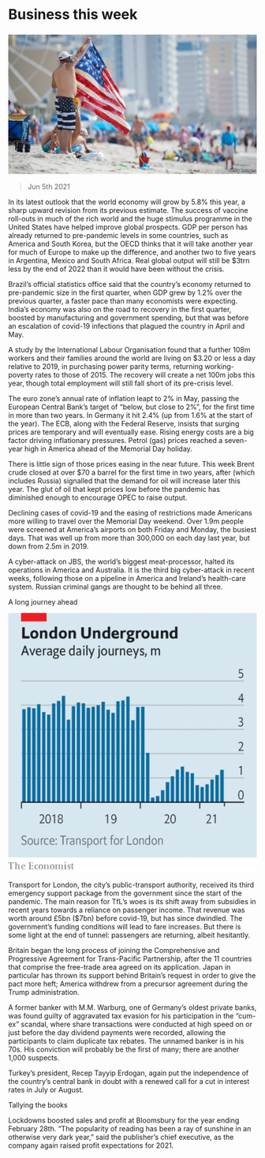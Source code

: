 ###### 

# Business this week 

#####  

![image](images/20210605_wwp501.jpg) 

> Jun 5th 2021 

In its latest outlook  that the world economy will grow by 5.8% this year, a sharp upward revision from its previous estimate. The success of vaccine roll-outs in much of the rich world and the huge stimulus programme in the United States have helped improve global prospects. GDP per person has already returned to pre-pandemic levels in some countries, such as America and South Korea, but the OECD thinks that it will take another year for much of Europe to make up the difference, and another two to five years in Argentina, Mexico and South Africa. Real global output will still be $3trn less by the end of 2022 than it would have been without the crisis.

Brazil’s official statistics office said that the country’s economy returned to pre-pandemic size in the first quarter, when GDP grew by 1.2% over the previous quarter, a faster pace than many economists were expecting. India’s economy was also on the road to recovery in the first quarter, boosted by manufacturing and government spending, but that was before an escalation of covid-19 infections that plagued the country in April and May.


A study by the International Labour Organisation found that a further 108m workers and their families around the world are living on $3.20 or less a day relative to 2019, in purchasing power parity terms, returning working-poverty rates to those of 2015. The recovery will create a net 100m jobs this year, though total employment will still fall short of its pre-crisis level.

The euro zone’s annual rate of inflation leapt to 2% in May, passing the European Central Bank’s target of “below, but close to 2%”, for the first time in more than two years. In Germany it hit 2.4% (up from 1.6% at the start of the year). The ECB, along with the Federal Reserve, insists that surging prices are temporary and will eventually ease. Rising energy costs are a big factor driving inflationary pressures. Petrol (gas) prices reached a seven-year high in America ahead of the Memorial Day holiday.

There is little sign of those prices easing in the near future. This week Brent crude closed at over $70 a barrel for the first time in two years, after  (which includes Russia) signalled that the demand for oil will increase later this year. The glut of oil that kept prices low before the pandemic has diminished enough to encourage OPEC to raise output.

Declining cases of covid-19 and the easing of restrictions made Americans more willing to travel over the Memorial Day weekend. Over 1.9m people were screened at America’s airports on both Friday and Monday, the busiest days. That was well up from more than 300,000 on each day last year, but down from 2.5m in 2019.

A cyber-attack on JBS, the world’s biggest meat-processor, halted its operations in America and Australia. It is the third big cyber-attack in recent weeks, following those on a pipeline in America and Ireland’s health-care system. Russian criminal gangs are thought to be behind all three.

A long journey ahead

![image](images/20210605_WWC472.png) 


Transport for London, the city’s public-transport authority, received its third emergency support package from the government since the start of the pandemic. The main reason for TfL’s woes is its shift away from subsidies in recent years towards a reliance on passenger income. That revenue was worth around £5bn ($7bn) before covid-19, but has since dwindled. The government’s funding conditions will lead to fare increases. But there is some light at the end of tunnel: passengers are returning, albeit hesitantly.

Britain began the long process of joining the Comprehensive and Progressive Agreement for Trans-Pacific Partnership, after the 11 countries that comprise the free-trade area agreed on its application. Japan in particular has thrown its support behind Britain’s request in order to give the pact more heft; America withdrew from a precursor agreement during the Trump administration.

A former banker with M.M. Warburg, one of Germany’s oldest private banks, was found guilty of aggravated tax evasion for his participation in the “cum-ex” scandal, where share transactions were conducted at high speed on or just before the day dividend payments were recorded, allowing the participants to claim duplicate tax rebates. The unnamed banker is in his 70s. His conviction will probably be the first of many; there are another 1,000 suspects.

Turkey’s president, Recep Tayyip Erdogan, again put the independence of the country’s central bank in doubt with a renewed call for a cut in interest rates in July or August.

Tallying the books

Lockdowns boosted sales and profit at Bloomsbury for the year ending February 28th. “The popularity of reading has been a ray of sunshine in an otherwise very dark year,” said the publisher’s chief executive, as the company again raised profit expectations for 2021.

